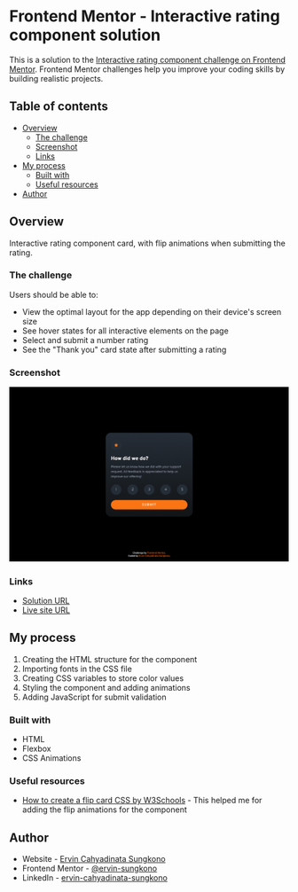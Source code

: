 # Frontend Mentor - Interactive rating component solution

This is a solution to the [Interactive rating component challenge on Frontend Mentor](https://www.frontendmentor.io/challenges/interactive-rating-component-koxpeBUmI). Frontend Mentor challenges help you improve your coding skills by building realistic projects. 

## Table of contents

- [Overview](#overview)
  - [The challenge](#the-challenge)
  - [Screenshot](#screenshot)
  - [Links](#links)
- [My process](#my-process)
  - [Built with](#built-with)
  - [Useful resources](#useful-resources)
- [Author](#author)

## Overview
Interactive rating component card, with flip animations when submitting the rating. 

### The challenge

Users should be able to:

- View the optimal layout for the app depending on their device's screen size
- See hover states for all interactive elements on the page
- Select and submit a number rating
- See the "Thank you" card state after submitting a rating

### Screenshot

![](./images/preview_img.png)

### Links

- [Solution URL](https://www.frontendmentor.io/solutions/interactive-rating-component-solution-u19JFpC_M9)
- [Live site URL](https://ervin-sungkono.github.io/FrontendMentor.io/interactive-rating-component/index.html)

## My process
1. Creating the HTML structure for the component
2. Importing fonts in the CSS file
3. Creating CSS variables to store color values
4. Styling the component and adding animations
5. Adding JavaScript for submit validation

### Built with

- HTML
- Flexbox
- CSS Animations

### Useful resources

- [How to create a flip card CSS by W3Schools](https://www.w3schools.com/howto/howto_css_flip_card.asp) - This helped me for adding the flip animations for the component

## Author

- Website - [Ervin Cahyadinata Sungkono](https://ervin-sungkono.vercel.app)
- Frontend Mentor - [@ervin-sungkono](https://www.frontendmentor.io/profile/ervin-sungkono)
- LinkedIn - [ervin-cahyadinata-sungkono](https://www.linkedin.com/in/ervin-cahyadinata-sungkono)
